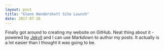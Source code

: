```yaml
---
layout: post
title: "Glenn Hendershott Site Launch"
date: 2017-07-16
---
```


Finally got around to creating my website on GitHub. Neat thing about it - powered by [Jekyll](http://jekyllrb.com) and I can use Markdown to author my posts. It actually is a lot easier than I thought it was going to be.
